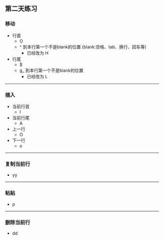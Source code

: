 ## 第二天练习

### 移动
- 行首
  - O 
  - ^ 到本行第一个不是blank的位置 (blank:空格、tab、换行、回车等)
    - 已经改为 H
- 行尾
  - $ 
  - g_ 到本行第一个不是blank的位置
    - 已经改为 L

---
### 插入
- 当前行首
  - I
- 当前行尾
  - A
- 上一行
  - O
- 下一行
  - o

---
### 复制当前行
- yy

---
### 粘贴
- p

---
### 删除当前行
- dd
